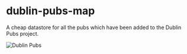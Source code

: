 # dublin-pubs-map
A cheap datastore for all the pubs which have been added to the Dublin Pubs project.


![Dublin Pubs](dublin-pubs.geojson)
